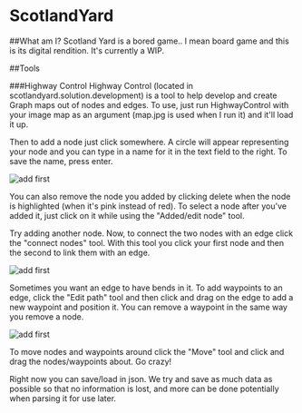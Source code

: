 # ScotlandYard

##What am I?
Scotland Yard is a bored game.. I mean board game and this is its digital rendition. It's currently a WIP.

##Tools

###Highway Control
Highway Control (located in scotlandyard.solution.development) is a tool to help develop and create Graph maps out of nodes and edges. To use, just run HighwayControl with your image map as an argument (map.jpg is used when I run it) and it'll load it up.

Then to add a node just click somewhere. A circle will appear representing your node and you can type in a name for it in the text field to the right. To save the name, press enter.

![add first](https://raw.github.com/Roarster31/ScotlandYard/master/readme-res/add_first.png)

You can also remove the node you added by clicking delete when the node is highlighted (when it's pink instead of red). To select a node after you've added it, just click on it while using the "Added/edit node" tool.

Try adding another node. Now, to connect the two nodes with an edge click the "connect nodes" tool. With this tool you click your first node and then the second to link them with an edge.

![add first](https://raw.github.com/Roarster31/ScotlandYard/master/readme-res/add_path.png)

Sometimes you want an edge to have bends in it. To add waypoints to an edge, click the "Edit path" tool and then click and drag on the edge to add a new waypoint and position it. You can remove a waypoint in the same way you remove a node.

![add first](https://raw.github.com/Roarster31/ScotlandYard/master/readme-res/edit_path.png)

To move nodes and waypoints around click the "Move" tool and click and drag the nodes/waypoints about. Go crazy!

Right now you can save/load in json. We try and save as much data as possible so that no information is lost, and more can be done potentially when parsing it for use later.